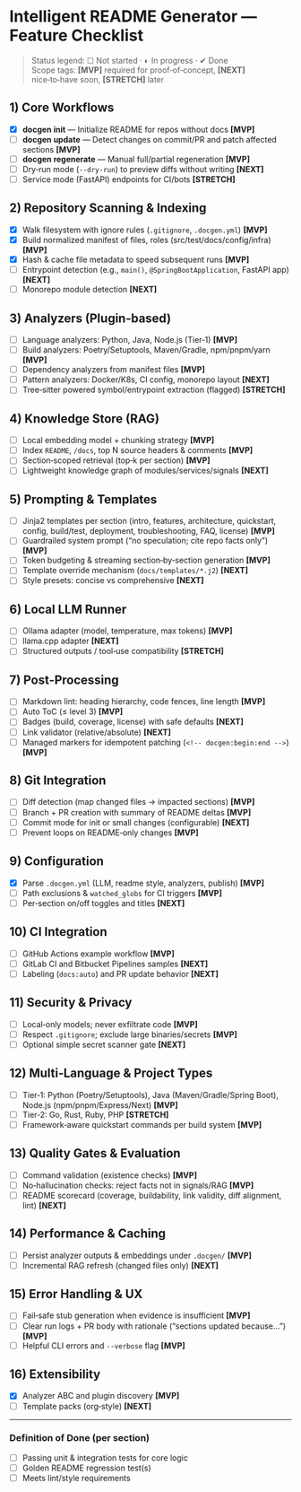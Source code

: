# Intelligent README Generator — Feature Checklist

> Status legend: ☐ Not started · ◐ In progress · ✔ Done  
> Scope tags: **[MVP]** required for proof‑of‑concept, **[NEXT]** nice‑to‑have soon, **[STRETCH]** later

## 1) Core Workflows
- [x] **docgen init** — Initialize README for repos without docs **[MVP]**
- [ ] **docgen update** — Detect changes on commit/PR and patch affected sections **[MVP]**
- [ ] **docgen regenerate** — Manual full/partial regeneration **[MVP]**
- [ ] Dry‑run mode (`--dry-run`) to preview diffs without writing **[NEXT]**
- [ ] Service mode (FastAPI) endpoints for CI/bots **[STRETCH]**

## 2) Repository Scanning & Indexing
- [x] Walk filesystem with ignore rules (`.gitignore`, `.docgen.yml`) **[MVP]**
- [x] Build normalized manifest of files, roles (src/test/docs/config/infra) **[MVP]**
- [x] Hash & cache file metadata to speed subsequent runs **[MVP]**
- [ ] Entrypoint detection (e.g., `main()`, `@SpringBootApplication`, FastAPI app) **[NEXT]**
- [ ] Monorepo module detection **[NEXT]**

## 3) Analyzers (Plugin‑based)
- [ ] Language analyzers: Python, Java, Node.js (Tier‑1) **[MVP]**
- [ ] Build analyzers: Poetry/Setuptools, Maven/Gradle, npm/pnpm/yarn **[MVP]**
- [ ] Dependency analyzers from manifest files **[MVP]**
- [ ] Pattern analyzers: Docker/K8s, CI config, monorepo layout **[NEXT]**
- [ ] Tree‑sitter powered symbol/entrypoint extraction (flagged) **[STRETCH]**

## 4) Knowledge Store (RAG)
- [ ] Local embedding model + chunking strategy **[MVP]**
- [ ] Index `README`, `/docs`, top N source headers & comments **[MVP]**
- [ ] Section‑scoped retrieval (top‑k per section) **[MVP]**
- [ ] Lightweight knowledge graph of modules/services/signals **[NEXT]**

## 5) Prompting & Templates
- [ ] Jinja2 templates per section (intro, features, architecture, quickstart, config, build/test, deployment, troubleshooting, FAQ, license) **[MVP]**
- [ ] Guardrailed system prompt (“no speculation; cite repo facts only”) **[MVP]**
- [ ] Token budgeting & streaming section‑by‑section generation **[MVP]**
- [ ] Template override mechanism (`docs/templates/*.j2`) **[NEXT]**
- [ ] Style presets: concise vs comprehensive **[NEXT]**

## 6) Local LLM Runner
- [ ] Ollama adapter (model, temperature, max tokens) **[MVP]**
- [ ] llama.cpp adapter **[NEXT]**
- [ ] Structured outputs / tool‑use compatibility **[STRETCH]**

## 7) Post‑Processing
- [ ] Markdown lint: heading hierarchy, code fences, line length **[MVP]**
- [ ] Auto ToC (≤ level 3) **[MVP]**
- [ ] Badges (build, coverage, license) with safe defaults **[NEXT]**
- [ ] Link validator (relative/absolute) **[NEXT]**
- [ ] Managed markers for idempotent patching (`<!-- docgen:begin:end -->`) **[MVP]**

## 8) Git Integration
- [ ] Diff detection (map changed files → impacted sections) **[MVP]**
- [ ] Branch + PR creation with summary of README deltas **[MVP]**
- [ ] Commit mode for init or small changes (configurable) **[NEXT]**
- [ ] Prevent loops on README‑only changes **[MVP]**

## 9) Configuration
- [x] Parse `.docgen.yml` (LLM, readme style, analyzers, publish) **[MVP]**
- [ ] Path exclusions & `watched_globs` for CI triggers **[MVP]**
- [ ] Per‑section on/off toggles and titles **[NEXT]**

## 10) CI Integration
- [ ] GitHub Actions example workflow **[MVP]**
- [ ] GitLab CI and Bitbucket Pipelines samples **[NEXT]**
- [ ] Labeling (`docs:auto`) and PR update behavior **[NEXT]**

## 11) Security & Privacy
- [ ] Local‑only models; never exfiltrate code **[MVP]**
- [ ] Respect `.gitignore`; exclude large binaries/secrets **[MVP]**
- [ ] Optional simple secret scanner gate **[NEXT]**

## 12) Multi‑Language & Project Types
- [ ] Tier‑1: Python (Poetry/Setuptools), Java (Maven/Gradle/Spring Boot), Node.js (npm/pnpm/Express/Next) **[MVP]**
- [ ] Tier‑2: Go, Rust, Ruby, PHP **[STRETCH]**
- [ ] Framework‑aware quickstart commands per build system **[MVP]**

## 13) Quality Gates & Evaluation
- [ ] Command validation (existence checks) **[MVP]**
- [ ] No‑hallucination checks: reject facts not in signals/RAG **[MVP]**
- [ ] README scorecard (coverage, buildability, link validity, diff alignment, lint) **[NEXT]**

## 14) Performance & Caching
- [ ] Persist analyzer outputs & embeddings under `.docgen/` **[MVP]**
- [ ] Incremental RAG refresh (changed files only) **[NEXT]**

## 15) Error Handling & UX
- [ ] Fail‑safe stub generation when evidence is insufficient **[MVP]**
- [ ] Clear run logs + PR body with rationale (“sections updated because…”) **[MVP]**
- [ ] Helpful CLI errors and `--verbose` flag **[MVP]**

## 16) Extensibility
- [x] Analyzer ABC and plugin discovery **[MVP]**
- [ ] Template packs (org‑style) **[NEXT]**

---

### Definition of Done (per section)
- [ ] Passing unit & integration tests for core logic
- [ ] Golden README regression test(s)
- [ ] Meets lint/style requirements

